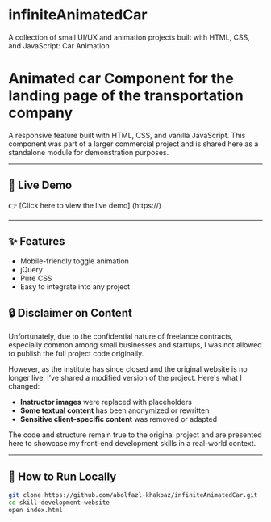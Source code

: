 # infiniteAnimatedCar
A collection of small UI/UX and animation projects built with HTML, CSS, and JavaScript: Car Animation
# Animated car Component for the landing page of the transportation company

A responsive feature built with HTML, CSS, and vanilla JavaScript. This component was part of a larger commercial project and is shared here as a standalone module for demonstration purposes.

---

## 🔗 Live Demo

👉 [Click here to view the live demo] (https://)

---

## ✨ Features

- Mobile-friendly toggle animation
- jQuery
- Pure CSS
- Easy to integrate into any project
## 🔒 Disclaimer on Content

Unfortunately, due to the confidential nature of freelance contracts, especially common among small businesses and startups, I was not allowed to publish the full project code originally.

However, as the institute has since closed and the original website is no longer live, I’ve shared a modified version of the project. Here's what I changed:

- **Instructor images** were replaced with placeholders
- **Some textual content** has been anonymized or rewritten
- **Sensitive client-specific content** was removed or adapted

The code and structure remain true to the original project and are presented here to showcase my front-end development skills in a real-world context.

---

## 🚀 How to Run Locally

```bash
git clone https://github.com/abolfazl-khakbaz/infiniteAnimatedCar.git
cd skill-development-website
open index.html
